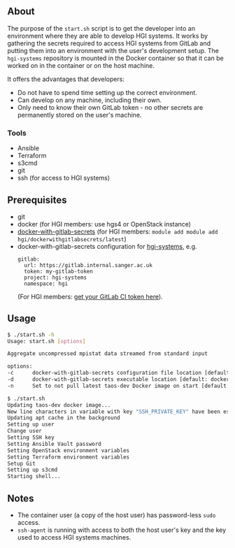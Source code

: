 ## About
The purpose of the `start.sh` script is to get the developer into an environment where they are able to develop
HGI systems. It works by gathering the secrets required to access HGI systems from GitLab and putting them into an
environment with the user's development setup. The `hgi-systems` repository is mounted in the Docker container so that
it can be worked on in the container or on the host machine.

It offers the advantages that developers:
- Do not have to spend time setting up the correct environment.
- Can develop on any machine, including their own.
- Only need to know their own GitLab token - no other secrets are permanently stored on the user's machine.


### Tools
- Ansible
- Terraform
- s3cmd
- git
- ssh (for access to HGI systems)


## Prerequisites
- git
- docker (for HGI members: use hgs4 or OpenStack instance)
- [docker-with-gitlab-secrets](https://github.com/wtsi-hgi/docker-with-gitlab-secrets) (for HGI members: `module add module add hgi/dockerwithgitlabsecrets/latest`)
- docker-with-gitlab-secrets configuration for [hgi-systems](https://github.com/wtsi-hgi/hgi-systems), e.g.
  ```
  gitlab:
    url: https://gitlab.internal.sanger.ac.uk
    token: my-gitlab-token
    project: hgi-systems
    namespace: hgi
  ```
  (For HGI members: [get your GitLab CI token here](https://gitlab.internal.sanger.ac.uk/profile/personal_access_tokens)).
 

## Usage
```bash
$ ./start.sh -h
Usage: start.sh [options]

Aggregate uncompressed mpistat data streamed from standard input

options:
-c      docker-with-gitlab-secrets configuration file location [default: /Users/cn13/.dwgs-config.yml]
-d      docker-with-gitlab-secrets executable location [default: docker-with-gitlab-secrets (on path)]
-n      Set to not pull latest taos-dev Docker image on start [default: 0]
```

```bash
$ ./start.sh
Updating taos-dev docker image...
New line characters in variable with key "SSH_PRIVATE_KEY" have been escaped to \\n
Updating apt cache in the background
Setting up user
Change user
Setting SSH key
Setting Ansible Vault password
Setting OpenStack environment variables
Setting Terraform environment variables
Setup Git
Setting up s3cmd
Starting shell...
```

## Notes
- The container user (a copy of the host user) has password-less `sudo` access.
- `ssh-agent` is running with access to both the host user's key and the key used to access HGI systems machines.

